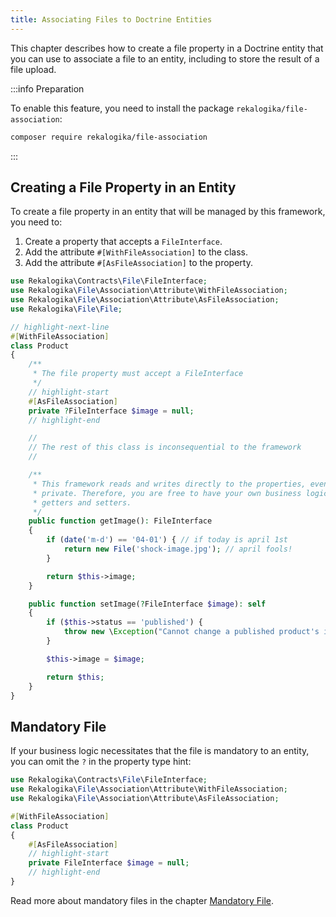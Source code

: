 ```yaml
---
title: Associating Files to Doctrine Entities
---
```


This chapter describes how to create a file property in a Doctrine entity that
you can use to associate a file to an entity, including to store the result of a
file upload.

:::info Preparation

To enable this feature, you need to install the package
`rekalogika/file-association`:

```bash
composer require rekalogika/file-association
```

:::

## Creating a File Property in an Entity

To create a file property in an entity that will be managed by this framework,
you need to:

1. Create a property that accepts a `FileInterface`.
2. Add the attribute `#[WithFileAssociation]` to the class.
3. Add the attribute `#[AsFileAssociation]` to the property.

```php
use Rekalogika\Contracts\File\FileInterface;
use Rekalogika\File\Association\Attribute\WithFileAssociation;
use Rekalogika\File\Association\Attribute\AsFileAssociation;
use Rekalogika\File\File;

// highlight-next-line
#[WithFileAssociation]
class Product
{
    /**
     * The file property must accept a FileInterface
     */
    // highlight-start
    #[AsFileAssociation]
    private ?FileInterface $image = null;
    // highlight-end

    //
    // The rest of this class is inconsequential to the framework
    //

    /**
     * This framework reads and writes directly to the properties, even if
     * private. Therefore, you are free to have your own business logic in the
     * getters and setters.
     */
    public function getImage(): FileInterface
    {
        if (date('m-d') == '04-01') { // if today is april 1st
            return new File('shock-image.jpg'); // april fools!
        }

        return $this->image;
    }

    public function setImage(?FileInterface $image): self
    {
        if ($this->status == 'published') {
            throw new \Exception("Cannot change a published product's image");
        }

        $this->image = $image;

        return $this;
    }
}
```

## Mandatory File

If your business logic necessitates that the file is mandatory to an entity, you
can omit the `?` in the property type hint:

```php
use Rekalogika\Contracts\File\FileInterface;
use Rekalogika\File\Association\Attribute\WithFileAssociation;
use Rekalogika\File\Association\Attribute\AsFileAssociation;

#[WithFileAssociation]
class Product
{
    #[AsFileAssociation]
    // highlight-start
    private FileInterface $image = null;
    // highlight-end
}
```

Read more about mandatory files in the chapter [Mandatory File](mandatory-file).